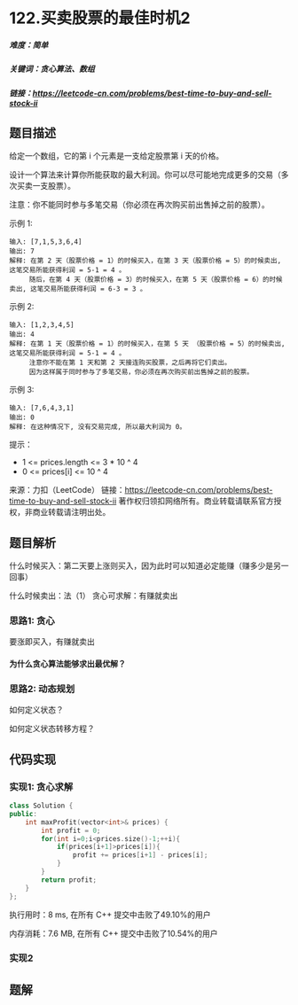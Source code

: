 # 122.买卖股票的最佳时机2

##### 难度：简单

##### 关键词：贪心算法、数组

##### 链接：https://leetcode-cn.com/problems/best-time-to-buy-and-sell-stock-ii

## 题目描述

给定一个数组，它的第 i 个元素是一支给定股票第 i 天的价格。

设计一个算法来计算你所能获取的最大利润。你可以尽可能地完成更多的交易（多次买卖一支股票）。

注意：你不能同时参与多笔交易（你必须在再次购买前出售掉之前的股票）。

 

示例 1:

```
输入: [7,1,5,3,6,4]
输出: 7
解释: 在第 2 天（股票价格 = 1）的时候买入，在第 3 天（股票价格 = 5）的时候卖出, 这笔交易所能获得利润 = 5-1 = 4 。
     随后，在第 4 天（股票价格 = 3）的时候买入，在第 5 天（股票价格 = 6）的时候卖出, 这笔交易所能获得利润 = 6-3 = 3 。
```

示例 2:

```
输入: [1,2,3,4,5]
输出: 4
解释: 在第 1 天（股票价格 = 1）的时候买入，在第 5 天 （股票价格 = 5）的时候卖出, 这笔交易所能获得利润 = 5-1 = 4 。
     注意你不能在第 1 天和第 2 天接连购买股票，之后再将它们卖出。
     因为这样属于同时参与了多笔交易，你必须在再次购买前出售掉之前的股票。
```

示例 3:

```
输入: [7,6,4,3,1]
输出: 0
解释: 在这种情况下, 没有交易完成, 所以最大利润为 0。
```




提示：

- 1 <= prices.length <= 3 * 10 ^ 4
- 0 <= prices[i] <= 10 ^ 4

来源：力扣（LeetCode）
链接：https://leetcode-cn.com/problems/best-time-to-buy-and-sell-stock-ii
著作权归领扣网络所有。商业转载请联系官方授权，非商业转载请注明出处。

## 题目解析

什么时候买入：第二天要上涨则买入，因为此时可以知道必定能赚（赚多少是另一回事）

什么时候卖出：法（1） 贪心可求解：有赚就卖出

### 思路1: 贪心

要涨即买入，有赚就卖出

#### 为什么贪心算法能够求出最优解？

### 思路2: 动态规划

如何定义状态？

如何定义状态转移方程？

## 代码实现

### 实现1: 贪心求解

```c++
class Solution {
public:
    int maxProfit(vector<int>& prices) {
        int profit = 0;
        for(int i=0;i<prices.size()-1;++i){
            if(prices[i+1]>prices[i]){
                profit += prices[i+1] - prices[i]; 
            }               
        }
        return profit;
    }
};
```

执行用时：8 ms, 在所有 C++ 提交中击败了49.10%的用户

内存消耗：7.6 MB, 在所有 C++ 提交中击败了10.54%的用户

### 实现2

## 题解

